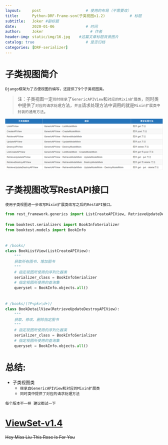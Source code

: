 ```yaml
---
layout:     post                    # 使用的布局（不需要改）
title:      Python-DRF-Frame-son(子类视图v1.2)           # 标题 
subtitle:   Joker #副标题
date:       2020-01-06              # 时间
author:     Joker                     # 作者
header-img: static/img/16.jpg    #这篇文章标题背景图片
catalog: true                       # 是否归档
categories: [DRF-serializer]
---
```


# 子类视图简介

`Django框架为了方便视图的编写，还提供了9个子类视图类。`

> 注：子类视图一定`同时继承`了`GenericAPIView`和`对应的Mixin扩展类`，同时类中提供了`对应的请求处理`方法，`并且`请求处理方法中调用的就是`Mixin扩展类中封装的通用方法`。

![view-son](/static/img/views-son-1.png)

# 子类视图改写RestAPI接口

`使用子类视图进一步改写Mixin扩展类改写之后的RestAPI接口。`

```python
from rest_framework.generics import ListCreateAPIView, RetrieveUpdateDestroyAPIView

from booktest.serializers import BookInfoSerializer
from booktest.models import BookInfo


# /books/
class BookListView(ListCreateAPIView):
    """
    获取所有图书、增加图书
    """
    # 指定视图所使用的序列化器类
    serializer_class = BookInfoSerializer
    # 指定视图所使用的查询集
    queryset = BookInfo.objects.all()


# /books/(?P<pk>\d+)/
class BookDetailView(RetrieveUpdateDestroyAPIView):
    """
    获取、修改、删除指定图书
    """
    # 指定视图所使用的序列化器类
    serializer_class = BookInfoSerializer
    # 指定视图所使用的查询集
    queryset = BookInfo.objects.all()

```

# 总结:
   - 子类视图类
      - `继承自GenericAPIView和对应的Mixin扩展类`
      - `同时类中提供了对应的请求处理方法`

`每个版本不一样 建议都试一下`

# [ViewSet-v1.4](https://joker-j-o.github.io/drf-serializer/2020/01/07/01DRF-ViewSet(%E4%BD%8E%E9%85%8D%E7%89%88%E8%A7%86%E5%9B%BE%E9%9B%86).html)


~~Hey Miss Liu This Rose Is For You~~